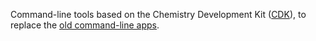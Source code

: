 Command-line tools based on the Chemistry Development Kit ([CDK](https://github.com/cdk/cdk)), to replace the [old command-line apps](http://sourceforge.net/p/cdk/svn/12731/tree/cdk-clapps/trunk/src/main/org/openscience/cdk/applications/).
